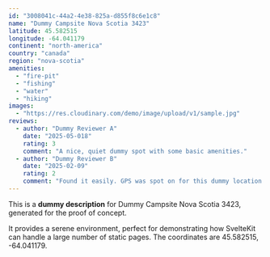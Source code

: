 ```yaml
---
id: "3008041c-44a2-4e38-825a-d855f8c6e1c8"
name: "Dummy Campsite Nova Scotia 3423"
latitude: 45.582515
longitude: -64.041179
continent: "north-america"
country: "canada"
region: "nova-scotia"
amenities:
  - "fire-pit"
  - "fishing"
  - "water"
  - "hiking"
images:
  - "https://res.cloudinary.com/demo/image/upload/v1/sample.jpg"
reviews:
  - author: "Dummy Reviewer A"
    date: "2025-05-018"
    rating: 3
    comment: "A nice, quiet dummy spot with some basic amenities."
  - author: "Dummy Reviewer B"
    date: "2025-02-09"
    rating: 2
    comment: "Found it easily. GPS was spot on for this dummy location."
---
```


This is a **dummy description** for Dummy Campsite Nova Scotia 3423, generated for the proof of concept.

It provides a serene environment, perfect for demonstrating how SvelteKit can handle a large number of static pages. The coordinates are 45.582515, -64.041179.
